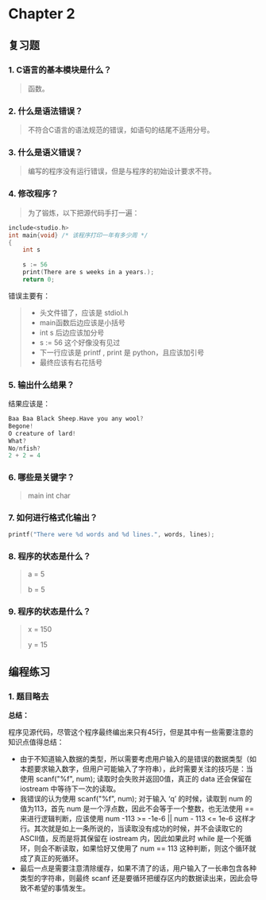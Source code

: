 # Chapter  2

## 复习题

### 1. C语言的基本模块是什么？

> 函数。

### 2. 什么是语法错误？

> 不符合C语言的语法规范的错误，如语句的结尾不适用分号。

### 3. 什么是语义错误？

> 编写的程序没有运行错误，但是与程序的初始设计要求不符。

### 4. 修改程序？

> 为了锻炼，以下把源代码手打一遍：

```c
include<studio.h>
int main{void} /* 该程序打印一年有多少周 */
{
    int s
        
    s := 56
    print(There are s weeks in a years.);
    return 0;
```

错误主要有：

> - 头文件错了，应该是 stdiol.h
> - main函数后边应该是小括号
> - int s 后边应该加分号
> - s := 56 这个好像没有见过
> - 下一行应该是 printf , print 是 python，且应该加引号
> - 最终应该有右花括号

### 5. 输出什么结果？

结果应该是：

```c
Baa Baa Black Sheep.Have you any wool?
Begone!
O creature of lard!
What?
No/nfish?
2 + 2 = 4
```

### 6. 哪些是关键字？

> main  int  char 

### 7. 如何进行格式化输出？

```c
printf("There were %d words and %d lines.", words, lines);
```

### 8. 程序的状态是什么？

> a = 5 
>
> b = 5

### 9. 程序的状态是什么？

> x = 150
>
> y = 15

## 编程练习

### 1. 题目略去

**总结：**

程序见源代码，尽管这个程序最终编出来只有45行，但是其中有一些需要注意的知识点值得总结：

- 由于不知道输入数据的类型，所以需要考虑用户输入的是错误的数据类型（如本题要求输入数字，但用户可能输入了字符串），此时需要关注的技巧是：当使用 scanf("%f", num); 读取时会失败并返回0值，真正的 data 还会保留在 iostream 中等待下一次的读取。
- 我错误的认为使用 scanf("%f", num); 对于输入 ‘q’ 的时候，读取到 num 的值为113，首先 num 是一个浮点数，因此不会等于一个整数，也无法使用 == 来进行逻辑判断，应该使用 num -113 >= -1e-6 || num - 113 <= 1e-6 这样才行。其次就是如上一条所说的，当读取没有成功的时候，并不会读取它的ASCII值，反而是将其保留在 iostream 内，因此如果此时 while 是一个死循环，则会不断读取，如果恰好又使用了 num == 113 这种判断，则这个循环就成了真正的死循环。
- 最后一点是需要注意清除缓存，如果不清了的话，用户输入了一长串包含各种类型的字符串，则最终 scanf 还是要循环把缓存区内的数据读出来，因此会导致不希望的事情发生。

